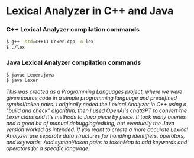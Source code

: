 Lexical Analyzer in C++ and Java
================================
### C++ Lexical Analyzer compilation commands
```bash
$ g++ -std=c++11 Lexer.cpp -o lex
$ ./lex
```

### Java Lexical Analyzer compilation commands
```bash
$ javac Lexer.java
$ java Lexer
```
*This was created as a Programming Languages project, where we were given source code in a simple programming language and predefined symbol/token pairs. I originally coded the Lexical Analyzer in C++ using a "build and check" algorithm, then I used OpenAI's chatGPT to convert the Lexer class and it's methods to Java piece by piece. It took many queries and a good bit of manual debugging/editing, but eventually the Java version worked as intended. If you want to create a more accurate Lexical Analyzer use separate data structures for handling identifiers, operators, and keywords. Add symbol/token pairs to tokenMap to add keywords and operators for a specific language.*
